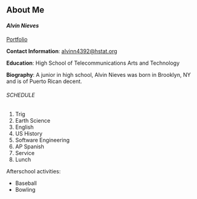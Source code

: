 ## About Me
#### _Alvin Nieves_
[Portfolio](https://sites.google.com/a/hstat.org/alvinn4392sep11/)

**Contact Information**: alvinn4392@hstat.org

**Education**: High School of Telecommunications Arts and Technology 

**Biography**: A junior in high school, Alvin Nieves was born in Brooklyn, NY and is of Puerto Rican decent.

###### SCHEDULE
1. Trig
2. Earth Science
3. English
4. US History
5. Software Engineering 
6. AP Spanish
7. Service
8. Lunch 



Afterschool activities:
* Baseball
* Bowling 

